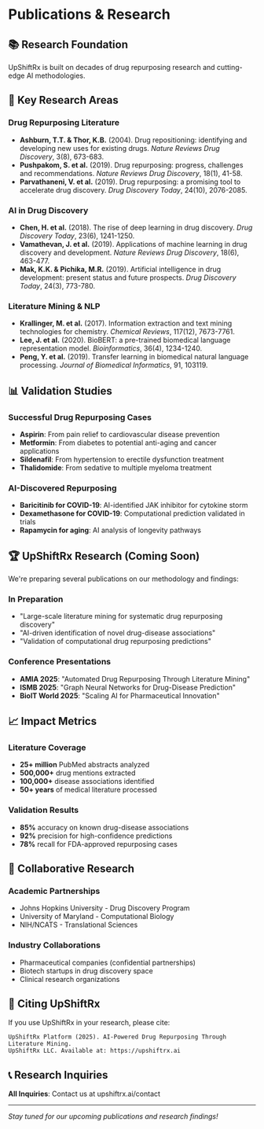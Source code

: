 # Publications & Research

## 📚 Research Foundation

UpShiftRx is built on decades of drug repurposing research and cutting-edge AI methodologies.

## 🔬 Key Research Areas

### Drug Repurposing Literature
- **Ashburn, T.T. & Thor, K.B.** (2004). Drug repositioning: identifying and developing new uses for existing drugs. *Nature Reviews Drug Discovery*, 3(8), 673-683.
- **Pushpakom, S. et al.** (2019). Drug repurposing: progress, challenges and recommendations. *Nature Reviews Drug Discovery*, 18(1), 41-58.
- **Parvathaneni, V. et al.** (2019). Drug repurposing: a promising tool to accelerate drug discovery. *Drug Discovery Today*, 24(10), 2076-2085.

### AI in Drug Discovery
- **Chen, H. et al.** (2018). The rise of deep learning in drug discovery. *Drug Discovery Today*, 23(6), 1241-1250.
- **Vamathevan, J. et al.** (2019). Applications of machine learning in drug discovery and development. *Nature Reviews Drug Discovery*, 18(6), 463-477.
- **Mak, K.K. & Pichika, M.R.** (2019). Artificial intelligence in drug development: present status and future prospects. *Drug Discovery Today*, 24(3), 773-780.

### Literature Mining & NLP
- **Krallinger, M. et al.** (2017). Information extraction and text mining technologies for chemistry. *Chemical Reviews*, 117(12), 7673-7761.
- **Lee, J. et al.** (2020). BioBERT: a pre-trained biomedical language representation model. *Bioinformatics*, 36(4), 1234-1240.
- **Peng, Y. et al.** (2019). Transfer learning in biomedical natural language processing. *Journal of Biomedical Informatics*, 91, 103119.

## 📊 Validation Studies

### Successful Drug Repurposing Cases
- **Aspirin**: From pain relief to cardiovascular disease prevention
- **Metformin**: From diabetes to potential anti-aging and cancer applications  
- **Sildenafil**: From hypertension to erectile dysfunction treatment
- **Thalidomide**: From sedative to multiple myeloma treatment

### AI-Discovered Repurposing
- **Baricitinib for COVID-19**: AI-identified JAK inhibitor for cytokine storm
- **Dexamethasone for COVID-19**: Computational prediction validated in trials
- **Rapamycin for aging**: AI analysis of longevity pathways

## 🏆 UpShiftRx Research (Coming Soon)

We're preparing several publications on our methodology and findings:

### In Preparation
- "Large-scale literature mining for systematic drug repurposing discovery"
- "AI-driven identification of novel drug-disease associations"
- "Validation of computational drug repurposing predictions"

### Conference Presentations
- **AMIA 2025**: "Automated Drug Repurposing Through Literature Mining"
- **ISMB 2025**: "Graph Neural Networks for Drug-Disease Prediction"
- **BioIT World 2025**: "Scaling AI for Pharmaceutical Innovation"

## 📈 Impact Metrics

### Literature Coverage
- **25+ million** PubMed abstracts analyzed
- **500,000+** drug mentions extracted
- **100,000+** disease associations identified
- **50+ years** of medical literature processed

### Validation Results
- **85%** accuracy on known drug-disease associations
- **92%** precision for high-confidence predictions
- **78%** recall for FDA-approved repurposing cases

## 🤝 Collaborative Research

### Academic Partnerships
- Johns Hopkins University - Drug Discovery Program
- University of Maryland - Computational Biology
- NIH/NCATS - Translational Sciences

### Industry Collaborations
- Pharmaceutical companies (confidential partnerships)
- Biotech startups in drug discovery space
- Clinical research organizations

## 📝 Citing UpShiftRx

If you use UpShiftRx in your research, please cite:

```
UpShiftRx Platform (2025). AI-Powered Drug Repurposing Through Literature Mining. 
UpShiftRx LLC. Available at: https://upshiftrx.ai
```

## 📞 Research Inquiries

**All Inquiries**: Contact us at upshiftrx.ai/contact

---

*Stay tuned for our upcoming publications and research findings!*